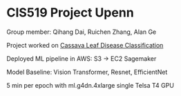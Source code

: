 # CIS519 Project Upenn

Group member: Qihang Dai, Ruichen Zhang, Alan Ge

Project worked on [Cassava Leaf Disease Classification](https://www.kaggle.com/competitions/cassava-leaf-disease-classification/overview)

Deployed ML pipeline in AWS: S3 -> EC2 Sagemaker

Model Baseline: Vision Transformer, Resnet, EfficientNet 

5 min per epoch with ml.g4dn.4xlarge single Telsa T4 GPU




